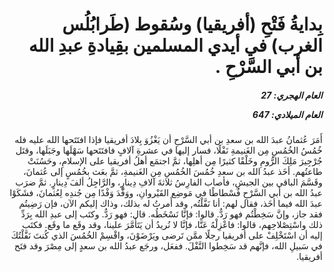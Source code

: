 <h1 dir="rtl">بِدايةُ فَتْحِ (أفريقيا) وسُقوط (طَرابُلُس الغرب) في أيدي المسلمين بقِيادةِ عبدِ الله بن أبي السَّرْحِ  .</h1>

<h5 dir="rtl">العام الهجري:  27

العام الميلادي: 647

</h5>

<p dir="rtl">أَمَرَ عُثمانُ عبدَ الله بن سعدِ بن أبي السَّرْحِ أن يَغْزُوَ بِلادَ أفريقيا فإذا افتَتَحها الله عليه فله خُمُسُ الخُمُسِ مِن الغَنيمةِ نَفْلًا، فسار إليها في عشرةِ آلافٍ فافتَتَحها سَهْلَها وجَبَلَها، وقتَل جُرْجِيرَ مَلِكَ الرُّومِ وخَلْقًا كثيرًا مِن أهلِها، ثمَّ اجتمَع أهلُ أفريقيا على الإسلامِ، وحَسُنَتْ طاعتُهم. أخَذ عبدُ الله بن سعدِ خُمُسَ الخُمُسِ مِن الغَنيمةِ، ثمَّ بعَث بخُمُسٍ إلى عُثمانَ، وقَسَّمَ الباقي بين الجيشِ، فأصاب الفارِسُ ثلاثةَ آلافِ دِينارٍ، والرَّاجِلُ ألفَ دِينارٍ. ثمَّ ضرَب عبدُ الله بن أبي السَّرْحِ فُسْطاطًا في مَوضِع القَيْروانِ، ووَفَّدَ وَفْدًا مِن جُندِه لِعُثمانَ، فشَكَوْا عبدَ الله فيما أخَذ، فقال لهم: أنا نَفَّلْتُه, وقد أَمرتُ له بذلك، وذاك إليكم الآن، فإن رَضِيتُم فقد جاز، وإنَّ سَخِطْتُم فهو رَدٌّ. قالوا: فإنَّا نَسْخَطُه. قال: فهو رَدٌّ. وكتَب إلى عبدِ الله بِرَدِّ ذلك واسْتِصْلاحِهم، قالوا: فاعْزِلْهُ عَنَّا، فإنَّا لا نُريدُ أن يَتَأَمَّرَ علينا، وقد وقَع ما وقَع. فكتَب إليه أن اسْتَخْلِفْ على أفريقيا رجلًا ممَّن تَرضى ويَرْضَوْنَ، واقْسِمْ الخُمُسَ الذي كُنتَ نَفَّلْتُكَ في سَبيلِ الله، فإنَّهم قد سَخِطوا النَّفْلَ. ففعَل، ورجَع عبدُ الله بن سعدٍ إلى مِصْرَ وقد فتَح أفريقيا.</p></br>
